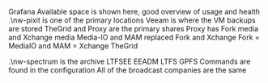 Grafana
Available space is shown here, good overview of usage and health
.\\nw-pixit is one of the primary locations
Veeam is where the VM backups are stored
TheGrid and Proxy are the primary shares
Proxy has Fork media and Xchange media
Media-IO and MAM replaced Fork and Xchange
Fork = MediaIO and MAM = Xchange
TheGrid 

.\\nw-spectrum is the archive
LTFSEE
EEADM 
LTFS 
GPFS
Commands are found in the configuration
All of the broadcast companies are the same
